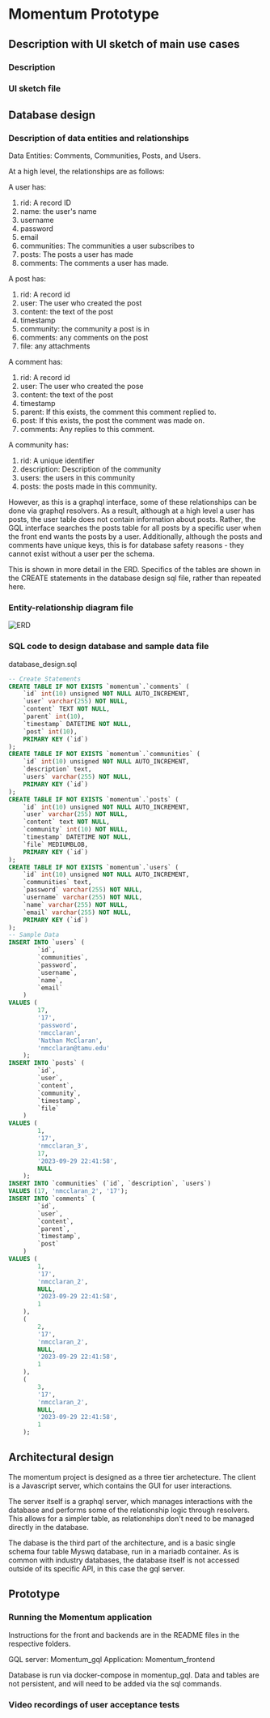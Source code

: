 # Momentum Prototype

## Description with UI sketch of main use cases

### Description

### UI sketch file

## Database design

### Description of data entities and relationships

Data Entities: Comments, Communities, Posts, and Users.

At a high level, the relationships are as follows:

A user has:

1. rid: A record ID
2. name: the user's name
3. username
4. password
5. email
6. communities: The communities a user subscribes to
7. posts: The posts a user has made
8. comments: The comments a user has made.

A post has:

1. rid: A record id
2. user: The user who created the post
3. content: the text of the post
4. timestamp
5. community: the community a post is in
6. comments: any comments on the post
7. file: any attachments

A comment has:

1. rid: A record id
2. user: The user who created the pose
3. content: the text of the post
4. timestamp
5. parent: If this exists, the comment this comment replied to.
6. post: If this exists, the post the comment was made on.
7. comments: Any replies to this comment.

A community has:

1. rid: A unique identifier
2. description: Description of the community
3. users: the users in this community
4. posts: the posts made in this community.

However, as this is a graphql interface, some of these relationships can be done via graphql resolvers.
As a result, although at a high level a user has posts, the user table does not contain information about posts.
Rather, the GQL interface searches the posts table for all posts by a specific user when the front end wants the
posts by a user.  Additionally, although the posts and comments have unique keys, this is for database safety reasons -
they cannot exist without a user per the schema.

This is shown in more detail in the ERD.  Specifics of the tables are shown in the CREATE statements in the database design sql file,
rather than repeated here.

### Entity-relationship diagram file

![ERD](erd.jpg)

### SQL code to design database and sample data file

database_design.sql

```sql
-- Create Statements
CREATE TABLE IF NOT EXISTS `momentum`.`comments` (
    `id` int(10) unsigned NOT NULL AUTO_INCREMENT,
    `user` varchar(255) NOT NULL,
    `content` TEXT NOT NULL,
    `parent` int(10),
    `timestamp` DATETIME NOT NULL,
    `post` int(10),
    PRIMARY KEY (`id`)
);
CREATE TABLE IF NOT EXISTS `momentum`.`communities` (
    `id` int(10) unsigned NOT NULL AUTO_INCREMENT,
    `description` text,
    `users` varchar(255) NOT NULL,
    PRIMARY KEY (`id`)
);
CREATE TABLE IF NOT EXISTS `momentum`.`posts` (
    `id` int(10) unsigned NOT NULL AUTO_INCREMENT,
    `user` varchar(255) NOT NULL,
    `content` text NOT NULL,
    `community` int(10) NOT NULL,
    `timestamp` DATETIME NOT NULL,
    `file` MEDIUMBLOB,
    PRIMARY KEY (`id`)
);
CREATE TABLE IF NOT EXISTS `momentum`.`users` (
    `id` int(10) unsigned NOT NULL AUTO_INCREMENT,
    `communities` text,
    `password` varchar(255) NOT NULL,
    `username` varchar(255) NOT NULL,
    `name` varchar(255) NOT NULL,
    `email` varchar(255) NOT NULL,
    PRIMARY KEY (`id`)
);
-- Sample Data
INSERT INTO `users` (
        `id`,
        `communities`,
        `password`,
        `username`,
        `name`,
        `email`
    )
VALUES (
        17,
        '17',
        'password',
        'nmcclaran',
        'Nathan McClaran',
        'nmcclaran@tamu.edu'
    );
INSERT INTO `posts` (
        `id`,
        `user`,
        `content`,
        `community`,
        `timestamp`,
        `file`
    )
VALUES (
        1,
        '17',
        'nmcclaran_3',
        17,
        '2023-09-29 22:41:58',
        NULL
    );
INSERT INTO `communities` (`id`, `description`, `users`)
VALUES (17, 'nmcclaran_2', '17');
INSERT INTO `comments` (
        `id`,
        `user`,
        `content`,
        `parent`,
        `timestamp`,
        `post`
    )
VALUES (
        1,
        '17',
        'nmcclaran_2',
        NULL,
        '2023-09-29 22:41:58',
        1
    ),
    (
        2,
        '17',
        'nmcclaran_2',
        NULL,
        '2023-09-29 22:41:58',
        1
    ),
    (
        3,
        '17',
        'nmcclaran_2',
        NULL,
        '2023-09-29 22:41:58',
        1
    );
```

## Architectural design

The momentum project is designed as a three tier archetecture.  The client is a Javascript server, which contains the GUI for user interactions.

The server itself is a graphql server, which manages interactions with the database and performs some of the relationship logic through resolvers.
This allows for a simpler table, as relationships don't need to be managed directly in the database.

The dabase is the third part of the architecture, and is a basic single schema four table Myswq database, run in a mariadb container.
As is common with industry databases, the database itself is not accessed outside of its specific API, in this case the gql server.

## Prototype

### Running the Momentum application

Instructions for the front and backends are in the README files in the respective folders.

GQL server: Momentum_gql
Application: Momentum_frontend

Database is run via docker-compose in momentup_gql.  Data and tables are not persistent, and will need to be added via the sql commands.

### Video recordings of user acceptance tests
